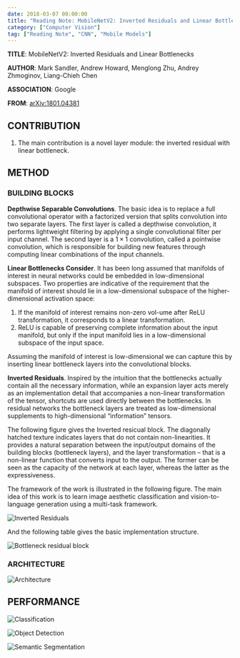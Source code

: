 ```yaml
---
date: 2018-03-07 00:00:00
title: "Reading Note: MobileNetV2: Inverted Residuals and Linear Bottlenecks"
category: ["Computer Vision"]
tag: ["Reading Note", "CNN", "Mobile Models"]
---
```


**TITLE**: MobileNetV2: Inverted Residuals and Linear Bottlenecks

**AUTHOR**: Mark Sandler, Andrew Howard, Menglong Zhu, Andrey Zhmoginov, Liang-Chieh Chen

**ASSOCIATION**: Google

**FROM**: [arXiv:1801.04381](https://arxiv.org/abs/1801.04381)

## CONTRIBUTION ##

1. The main contribution is a novel layer module: the inverted residual with linear bottleneck. 

## METHOD ##

### BUILDING BLOCKS ###

**Depthwise Separable Convolutions**. The basic idea is to replace a full convolutional operator with a factorized version that splits convolution into two separate layers. The first layer is called a depthwise convolution, it performs lightweight filtering by applying a single convolutional filter per input channel. The second layer is a $1 \times 1$ convolution, called a pointwise convolution, which is responsible for building new features through computing linear combinations of the input channels.

**Linear Bottlenecks Consider**. It has been long assumed that manifolds of interest in neural networks could be embedded in low-dimensional subspaces. Two properties are indicative of the requirement that the manifold of interest should lie in a low-dimensional subspace of the higher-dimensional activation space:

1. If the manifold of interest remains non-zero vol-ume after ReLU transformation, it corresponds to a linear transformation.
2. ReLU is capable of preserving complete information about the input manifold, but only if the input manifold lies in a low-dimensional subspace of the input space.

Assuming the manifold of interest is low-dimensional we can capture this by inserting linear bottleneck layers into the convolutional blocks.

**Inverted Residuals**. Inspired by the intuition that the bottlenecks actually contain all the necessary information, while an expansion layer acts merely as an implementation detail that accompanies a non-linear transformation of the tensor, shortcuts are used directly between the bottlenecks. In residual networks the bottleneck layers are treated as low-dimensional supplements
to high-dimensional “information” tensors.

The following figure gives the Inverted resicual block. The diagonally hatched texture indicates layers that do not contain non-linearities. It provides a natural separation between the input/output domains of the building blocks (bottleneck layers), and the layer transformation – that is a non-linear function that converts input to the output. The former can be seen as the capacity of the network at each layer, whereas the latter as the expressiveness.

The framework of the work is illustrated in the following figure. The main idea of this work is to learn image aesthetic classification and vision-to-language generation using a multi-task framework.

![Inverted Residuals](https://raw.githubusercontent.com/joshua19881228/my_blogs/master/Computer_Vision/Reading_Note/figures/Reading_Note_20180307_InvertedResiduals.png "Inverted Residuals")

And the following table gives the basic implementation structure.

![Bottleneck residual block](https://raw.githubusercontent.com/joshua19881228/my_blogs/master/Computer_Vision/Reading_Note/figures/Reading_Note_20180307_BottleneckResidualBlock.png "Bottleneck residual block")

### ARCHITECTURE ###

![Architecture](https://raw.githubusercontent.com/joshua19881228/my_blogs/master/Computer_Vision/Reading_Note/figures/Reading_Note_20180307_Architecture.png "Architecture")

## PERFORMANCE ##

![Classification](https://raw.githubusercontent.com/joshua19881228/my_blogs/master/Computer_Vision/Reading_Note/figures/Reading_Note_20180307_Classification.png "Classification")

![Object Detection](https://raw.githubusercontent.com/joshua19881228/my_blogs/master/Computer_Vision/Reading_Note/figures/Reading_Note_20180307_ObjectDetection.png "Object Detection")

![Semantic Segmentation](https://raw.githubusercontent.com/joshua19881228/my_blogs/master/Computer_Vision/Reading_Note/figures/Reading_Note_20180307_SemanticSegmentation.png "Semantic Segmentation")

